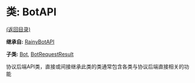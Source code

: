 # 类: BotAPI

[(返回目录)](./)

**继承自:** [RainyBotAPI](RainyBotAPI.md)

**子类:** [Bot](Bot.md), [BotRequestResult](BotRequestResult.md)

协议后端API类，直接或间接继承此类的类通常包含各类与协议后端直接相关的功能
